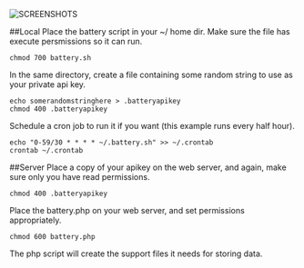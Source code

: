 ![SCREENSHOTS](https://raw.github.com/derekneil/battery/master/battery.png "Battery Graph")

##Local
Place the battery script in your ~/ home dir.
Make sure the file has execute persmissions so it can run.
```
chmod 700 battery.sh
```

In the same directory, create a file containing some random string to use as your private api key.
```
echo somerandomstringhere > .batteryapikey
chmod 400 .batteryapikey
```

Schedule a cron job to run it if you want (this example runs every half hour).
```
echo "0-59/30 * * * * ~/.battery.sh" >> ~/.crontab
crontab ~/.crontab
```

##Server
Place a copy of your apikey on the web server, and again, make sure only you have read permissions.
```
chmod 400 .batteryapikey
```

Place the battery.php on your web server, and set permissions appropriately.
```
chmod 600 battery.php
```
The php script will create the support files it needs for storing data.